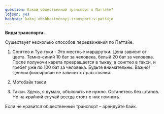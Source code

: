 ```yaml
---
question: Какой общественный транспорт в Паттайе?
ldjson: yes
hashtag: kakoj-obshhestvennyj-transport-v-pattaje
---
```



**Виды транспорта.**

Существует несколько способов передвижения по Паттайе.

1. Сонгтео и Тук-туки - Это местные маршрутки. Цена зависит от цвета. Темно-синий 10 бат за человека, белый 20 бат за человека. После полуночи карета превращается в тыкву, а сонгтео в такси, и гребет уже по 100 бат за человека. Будьте внимательны. Важно! Ценник фиксирован не зависит от расстояния.

2. Мотобайк такси 

3. Такси. Здесь, я думаю, объяснять не нужно. Останетесь без штанов. Но на крайний случай всегда стоит о них помнить.

Если не нравится общественный транспорт – арендуйте байк.
